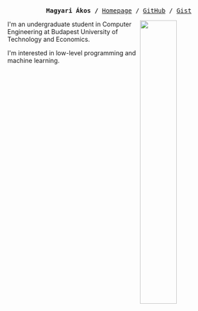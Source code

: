 <p><pre align="center">
<strong>Magyari Ákos /</strong> <a href="https://magyariakos.hu">Homepage</a> / <a href="https://github.com/akosmagyari">GitHub</a> / <a href="https://gist.github.com/akosmagyari">Gist</a></pre></p>

<img src="metrics-base.svg" align="right" width="40.5%"></img>

I'm an undergraduate student in Computer Engineering at Budapest University of Technology and Economics.

I'm interested in low-level programming and machine learning.<br/>
